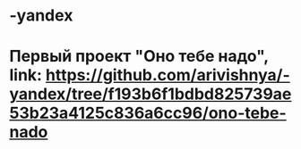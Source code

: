 # -yandex
# Первый проект "Оно тебе надо", link: https://github.com/arivishnya/-yandex/tree/f193b6f1bdbd825739ae53b23a4125c836a6cc96/ono-tebe-nado
